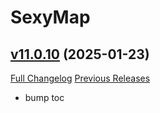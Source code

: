 # SexyMap

## [v11.0.10](https://github.com/funkydude/SexyMap/tree/v11.0.10) (2025-01-23)
[Full Changelog](https://github.com/funkydude/SexyMap/compare/v11.0.9...v11.0.10) [Previous Releases](https://github.com/funkydude/SexyMap/releases)

- bump toc  
